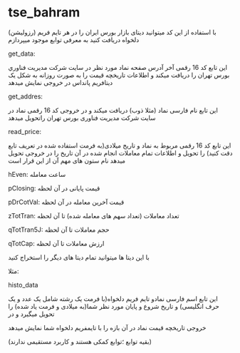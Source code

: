 # tse_bahram
با استفاده از این کد میتوانید دیتای بازار بورس ایران را در هر تایم فریم (رزولیشن) دلخواه دریافت کنید
به معرفی توابع موجود میپردازم

get_data:

این تابع کد 16 رقمی آخر آدرس صفحه نماد مورد نظر در سایت شركت مديريت فناوري بورس تهران را دریافت میکند و اطلاعات تاریخچه قیمت را به صورت روزانه به شکل یک دیتافریم پانداس در خروجی نمایش میدهد

get_addres:

این تابع نام فارسی نماد (مثلا ذوب) دریافت میکند و در خروجی کد 16 رقمی نماد در سایت شرکت مدیریت فناوری بورس تهران راتحویل میدهد

read_price:

این تابع کد 16 رقمی مربوط به نماد و تاریخ میلادی(به فرمت استفاده شده در تعریف تابع دقت کنید) را تحویل و اطلاعات تمام معاملات انجام شده در آن تاریخ را در خروجی تحویل میدهد
نام ستون های مهم آن از این قرار است

hEven: ساعت معامله 

pClosing: قیمت پایانی در آن لحظه

pDrCotVal: قیمت آخرین معامله در آن لحظه

zTotTran: تعداد معاملات (تعداد سهم های معامله شده) تا آن لحظه

qTotTran5J: حجم معاملات تا آن لحظه

qTotCap: ارزش معاملات تا آن لحظه

با این دیتا ها میتوانید تمام دیتا های دیگر را استخراج کنید

مثلا:

histo_data


این تابع اسم فارسی نمادو تایم فریم دلخواه(با فرمت یک رشته شامل یک عدد و یک حرف انگلیسی) و تاریخ شروع و پایان مورد نظر شما(به میلادی و فرمت یاد شده) را تحویل میگیرد و در

خروجی تاریخچه قیمت نماد در آن بازه را با تایمفریم دلخواه شما نمایش میدهد

(بقیه توابع ؛توابع کمکی هستند و کاربرد  مستقیمی ندارند)
